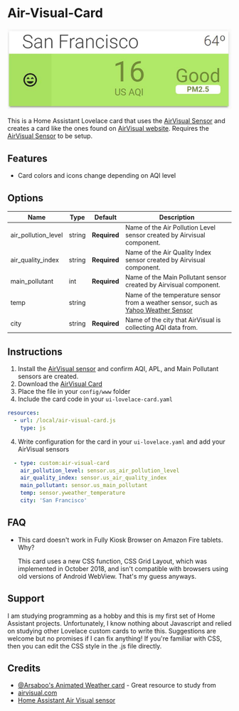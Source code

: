 # Air-Visual-Card

![example](images/example.JPG)

This is a Home Assistant Lovelace card that uses the [AirVisual Sensor](https://www.home-assistant.io/components/sensor.airvisual/) and creates a card like the ones found on [AirVisual website](https://www.airvisual.com). Requires the [AirVisual Sensor](https://www.home-assistant.io/components/sensor.airvisual/) to be setup.

## Features
  - Card colors and icons change depending on AQI level
  
  
## Options

| Name | Type | Default | Description
| ---- | ---- | ------- | -----------
| air_pollution_level | string | **Required** | Name of the Air Pollution Level sensor created by Airvisual component.
| air_quality_index | string | **Required** | Name of the Air Quality Index sensor created by Airvisual component.
| main_pollutant | int | **Required** | Name of the Main Pollutant sensor created by Airvisual component.
| temp | string | | Name of the temperature sensor from a weather sensor, such as [Yahoo Weather Sensor](https://www.home-assistant.io/components/sensor.yweather/) 
| city | string | **Required** | Name of the city that AirVisual is collecting AQI data from.


## Instructions
1. Install the [AirVisual sensor](https://www.home-assistant.io/components/sensor.airvisual/) and confirm AQI, APL, and Main Pollutant sensors are created.
1. Download the [AirVisual Card](https://raw.githubusercontent.com/dnguyen800/Air-Visual-Card/master/air-visual-card.js)
2. Place the file in your `config/www` folder
3. Include the card code in your `ui-lovelace-card.yaml`
```yaml
resources:
  - url: /local/air-visual-card.js
    type: js
```
4. Write configuration for the card in your `ui-lovelace.yaml` and add your AirVisual sensors

```yaml
  - type: custom:air-visual-card
    air_pollution_level: sensor.us_air_pollution_level
    air_quality_index: sensor.us_air_quality_index
    main_pollutant: sensor.us_main_pollutant
    temp: sensor.yweather_temperature
    city: 'San Francisco'
```

## FAQ
 - This card doesn't work in Fully Kiosk Browser on Amazon Fire tablets. Why?

   This card uses a new CSS function, CSS Grid Layout, which was implemented in October 2018, and isn't compatible with browsers using old versions of Android WebView. That's my guess anyways.

 
## Support
I am studying programming as a hobby and this is my first set of Home Assistant projects. Unfortunately, I know nothing about Javascript and relied on studying other Lovelace custom cards to write this. Suggestions are welcome but no promises if I can fix anything! If you're familiar with CSS, then you can edit the CSS style in the .js file directly.

## Credits
  - [@Arsaboo's Animated Weather card](https://github.com/arsaboo/homeassistant-config/blob/master/www/custom_ui/weather-card.js) - Great resource to study from
  - [airvisual.com](https://www.airvisual.com/)
  - [Home Assistant Air Visual sensor](https://www.home-assistant.io/components/sensor.airvisual/)

